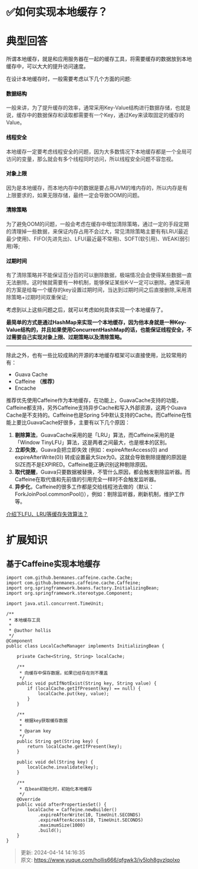 # ✅如何实现本地缓存？

# 典型回答


所谓本地缓存，就是和应用服务器在一起的缓存工具，将需要缓存的数据放到本地缓存中，可以大大的提升访问速度。



在设计本地缓存时，一般需要考虑以下几个方面的问题:



#### <font style="color:rgb(0, 0, 0);">数据结构</font>
<font style="color:rgb(51, 51, 51);">一般来讲，为了提升缓存的效率，通常采用Key-Value结构进行数据存储，也就是说，缓存中的数据保存和读取都需要有一个Key，通过Key来读取固定的缓存的Value。</font>

#### <font style="color:rgb(0, 0, 0);">线程安全</font>
<font style="color:rgb(51, 51, 51);">本地缓存一定要考虑线程安全的问题，因为大多数情况下本地缓存都是一个全局可访问的变量，那么就会有多个线程同时访问，所以线程安全问题不容忽视。</font>

#### <font style="color:rgb(0, 0, 0);">对象上限</font>
<font style="color:rgb(51, 51, 51);">因为是本地缓存，而本地内存中的数据是要占用JVM的堆内存的，所以内存是有上限要求的，如果无限存储，最终一定会导致OOM的问题。</font>

#### <font style="color:rgb(0, 0, 0);">清除策略</font>
<font style="color:rgb(51, 51, 51);">为了避免OOM的问题，一般会考虑在缓存中增加清除策略，通过一定的手段定期的清理掉一些数据，来保证内存占用不会过大，常见清除策略主要有有LRU(最近最少使用)、FIFO(先进先出)、LFU(最近最不常用)、SOFT(软引用)、WEAK(弱引用)等;</font>

#### <font style="color:rgb(0, 0, 0);">过期时间</font>
<font style="color:rgb(51, 51, 51);">有了清除策略并不能保证百分百的可以删除数据，极端情况会会使得某些数据一直无法删除。这时候就需要有一种机制，能够保证某些K-V一定可以删除。通常采用的方案是给每一个缓存的key设置过期时间，当达到过期时间之后直接删除,采用清除策略+过期时间双重保证;</font>



考虑到以上这些问题之后，就可以考虑如何具体实现一个本地缓存了。



**最简单的方式是通过HashMap来实现一个本地缓存，因为他本身就是一种Key-Value结构的，并且如果使用ConcurrentHashMap的话，也能保证线程安全，不过需要自己实现对象上限、过期策略以及清除策略。**

****

除此之外，也有一些比较成熟的开源的本地缓存框架可以直接使用，比较常用的有：



+ Guava Cache
+ Caffeine **（推荐）**
+ Encache



推荐优先使用Caffeine作为本地缓存，在功能上，GuavaCache支持的功能，Caffeine都支持，另外Caffeine支持异步Cache和写入外部资源，这两个Guava Cache是不支持的。Caffeine也是Spring 5中默认支持的Cache。而Caffeine在性能上要比GuavaCache好很多，主要有以下几个原因：



1. **剔除算法**，GuavaCache采用的是「LRU」算法，而Caffeine采用的是「Window TinyLFU」算法，这是两者之间最大，也是根本的区别。
2. **立即失效**，Guava会把立即失效 (例如：expireAfterAccess(0) and expireAfterWrite(0)) 转成设置最大Size为0。这就会导致剔除提醒的原因是SIZE而不是EXPIRED。Caffeine能正确识别这种剔除原因。
3. **取代提醒**，Guava只要数据被替换，不管什么原因，都会触发剔除监听器。而Caffeine在取代值和先前值的引用完全一样时不会触发监听器。
4. **异步化**，Caffeine的很多工作都是交给线程池去做的（默认：ForkJoinPool.commonPool()），例如：剔除监听器，刷新机制，维护工作等。



[介绍下LFU、LRU等缓存失效算法？](https://www.yuque.com/hollis666/qfgwk3/gl3fivks74z4d10e)



# 扩展知识


## 基于Caffeine实现本地缓存


```plain
import com.github.benmanes.caffeine.cache.Cache;
import com.github.benmanes.caffeine.cache.Caffeine;
import org.springframework.beans.factory.InitializingBean;
import org.springframework.stereotype.Component;

import java.util.concurrent.TimeUnit;

/**
 * 本地缓存工具
 *
 * @author hollis
 */
@Component
public class LocalCacheManager implements InitializingBean {

    private Cache<String, String> localCache;

    /**
     * 向缓存中保存数据，如果已经存在则不覆盖
     */
    public void putIfNotExist(String key, String value) {
        if (localCache.getIfPresent(key) == null) {
            localCache.put(key, value);
        }
    }

    /**
     * 根据key获取缓存数据
     *
     * @param key
     */
    public String get(String key) {
        return localCache.getIfPresent(key);
    }

    public void del(String key) {
        localCache.invalidate(key);
    }

    /**
     * 在bean初始化时，初始化本地缓存
     */
    @Override
    public void afterPropertiesSet() {
        localCache = Caffeine.newBuilder()
            .expireAfterWrite(10, TimeUnit.SECONDS)
            .expireAfterAccess(10, TimeUnit.SECONDS)
            .maximumSize(1000)
            .build();
    }
}
```



> 更新: 2024-04-14 14:16:35  
> 原文: <https://www.yuque.com/hollis666/qfgwk3/iy5loh8gvzlqolxo>